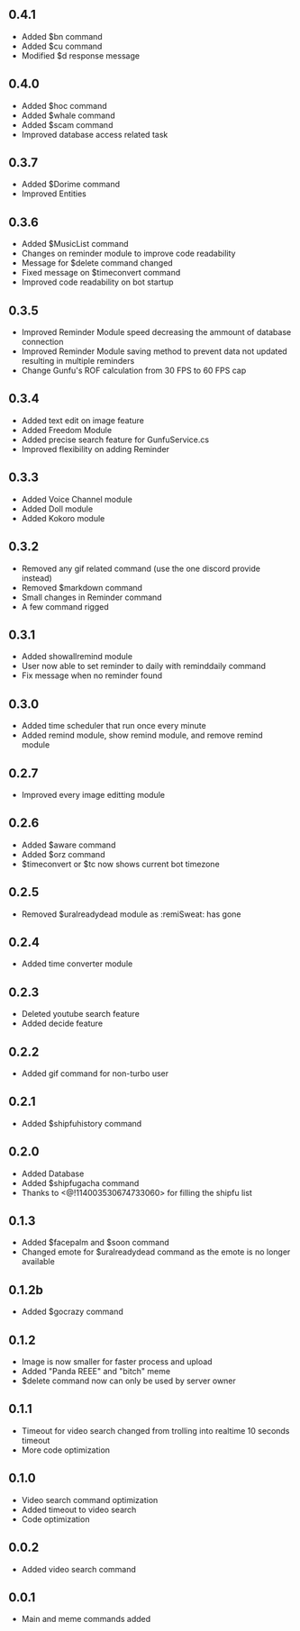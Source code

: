 ## 0.4.1
- Added $bn command
- Added $cu command
- Modified $d response message

## 0.4.0

- Added $hoc command
- Added $whale command
- Added $scam command
- Improved database access related task

## 0.3.7

- Added $Dorime command
- Improved Entities

## 0.3.6

- Added $MusicList command
- Changes on reminder module to improve code readability
- Message for $delete command changed
- Fixed message on $timeconvert command
- Improved code readability on bot startup

## 0.3.5

- Improved Reminder Module speed decreasing the ammount of database connection
- Improved Reminder Module saving method to prevent data not updated resulting in multiple reminders
- Change Gunfu's ROF calculation from 30 FPS to 60 FPS cap

## 0.3.4

- Added text edit on image feature
- Added Freedom Module
- Added precise search feature for GunfuService.cs
- Improved flexibility on adding Reminder

## 0.3.3

- Added Voice Channel module
- Added Doll module
- Added Kokoro module

## 0.3.2

- Removed any gif related command (use the one discord provide instead)
- Removed $markdown command
- Small changes in Reminder command
- A few command rigged

## 0.3.1

- Added showallremind module
- User now able to set reminder to daily with reminddaily command
- Fix message when no reminder found

## 0.3.0

- Added time scheduler that run once every minute
- Added remind module, show remind module, and remove remind module

## 0.2.7

- Improved every image editting module

## 0.2.6

- Added $aware command
- Added $orz command
- $timeconvert or $tc now shows current bot timezone

## 0.2.5

- Removed $uralreadydead module as :remiSweat: has gone

## 0.2.4

- Added time converter module

## 0.2.3

- Deleted youtube search feature
- Added decide feature

## 0.2.2

- Added gif command for non-turbo user

## 0.2.1

- Added $shipfuhistory command

## 0.2.0

- Added Database
- Added $shipfugacha command
- Thanks to <@!114003530674733060> for filling the shipfu list

## 0.1.3

- Added $facepalm and $soon command
- Changed emote for $uralreadydead command as the emote is no longer available

## 0.1.2b

- Added $gocrazy command

## 0.1.2

- Image is now smaller for faster process and upload
- Added "Panda REEE" and "bitch" meme
- $delete command now can only be used by server owner

## 0.1.1

- Timeout for video search changed from trolling into realtime 10 seconds timeout
- More code optimization

## 0.1.0

- Video search command optimization
- Added timeout to video search
- Code optimization

## 0.0.2

- Added video search command

## 0.0.1

- Main and meme commands added
